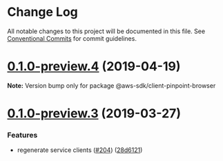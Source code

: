 # Change Log

All notable changes to this project will be documented in this file.
See [Conventional Commits](https://conventionalcommits.org) for commit guidelines.

# [0.1.0-preview.4](https://github.com/aws/aws-sdk-js-v3/compare/@aws-sdk/client-pinpoint-browser@0.1.0-preview.3...@aws-sdk/client-pinpoint-browser@0.1.0-preview.4) (2019-04-19)

**Note:** Version bump only for package @aws-sdk/client-pinpoint-browser





# [0.1.0-preview.3](https://github.com/aws/aws-sdk-js-v3/compare/@aws-sdk/client-pinpoint-browser@0.1.0-preview.2...@aws-sdk/client-pinpoint-browser@0.1.0-preview.3) (2019-03-27)


### Features

* regenerate service clients ([#204](https://github.com/aws/aws-sdk-js-v3/issues/204)) ([28d6121](https://github.com/aws/aws-sdk-js-v3/commit/28d6121))

